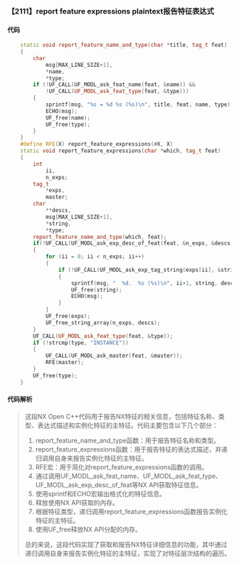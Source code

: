 ### 【2111】report feature expressions plaintext报告特征表达式

#### 代码

```cpp
    static void report_feature_name_and_type(char *title, tag_t feat)  
    {  
        char  
            msg[MAX_LINE_SIZE+1],  
            *name,  
            *type;  
        if (!UF_CALL(UF_MODL_ask_feat_name(feat, &name)) &&  
            !UF_CALL(UF_MODL_ask_feat_type(feat, &type)))  
        {  
            sprintf(msg, "%s = %d %s (%s)\n", title, feat, name, type);  
            ECHO(msg);  
            UF_free(name);  
            UF_free(type);  
        }  
    }  
    #define RFE(X) report_feature_expressions(#X, X)  
    static void report_feature_expressions(char *which, tag_t feat)  
    {  
        int  
            ii,  
            n_exps;  
        tag_t  
            *exps,  
            master;  
        char  
            **descs,  
            msg[MAX_LINE_SIZE+1],  
            *string,  
            *type;  
        report_feature_name_and_type(which, feat);  
        if(!UF_CALL(UF_MODL_ask_exp_desc_of_feat(feat, &n_exps, &descs, &exps)))  
        {  
            for (ii = 0; ii < n_exps; ii++)  
            {  
                if (!UF_CALL(UF_MODL_ask_exp_tag_string(exps[ii], &string)))  
                {  
                    sprintf(msg, "  %d.  %s (%s)\n", ii+1, string, descs[ii]);  
                    UF_free(string);  
                    ECHO(msg);  
                }  
            }  
            UF_free(exps);  
            UF_free_string_array(n_exps, descs);  
        }  
        UF_CALL(UF_MODL_ask_feat_type(feat, &type));  
        if (!strcmp(type, "INSTANCE"))  
        {  
            UF_CALL(UF_MODL_ask_master(feat, &master));  
            RFE(master);  
        }  
        UF_free(type);  
    }

```

#### 代码解析

> 这段NX Open C++代码用于报告NX特征的相关信息，包括特征名称、类型、表达式描述和实例化特征的主特征。代码主要包含以下几个部分：
>
> 1. report_feature_name_and_type函数：用于报告特征名称和类型。
> 2. report_feature_expressions函数：用于报告特征的表达式描述，并递归调用自身来报告实例化特征的主特征。
> 3. RFE宏：用于简化对report_feature_expressions函数的调用。
> 4. 通过调用UF_MODL_ask_feat_name、UF_MODL_ask_feat_type、UF_MODL_ask_exp_desc_of_feat等NX API获取特征信息。
> 5. 使用sprintf和ECHO宏输出格式化的特征信息。
> 6. 释放使用NX API获取的内存。
> 7. 根据特征类型，递归调用report_feature_expressions函数报告实例化特征的主特征。
> 8. 使用UF_free释放NX API分配的内存。
>
> 总的来说，这段代码实现了获取和报告NX特征详细信息的功能，其中通过递归调用自身来报告实例化特征的主特征，实现了对特征层次结构的遍历。
>
